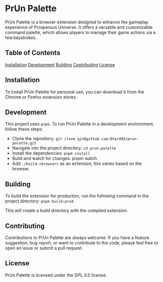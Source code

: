 # PrUn Palette

PrUn Palette is a browser extension designed to enhance the gameplay experience
of Prosperous Universe. It offers a versatile and customizable command palette,
which allows players to manage their game actions via a few keystrokes.

## Table of Contents

[Installation](#installation)
[Development](#development)
[Building](#building)
[Contributing](#contributing)
[License](#license)

## Installation

To install PrUn Palette for personal use, you can download it from the Chrome or
Firefox extension stores.

## Development

This project uses `pnpm`.
To run PrUn Palette in a development environment, follow these steps:

 - Clone the repository: `git clone git@github.com:Otard95/prun-palette.git`
 - Navigate into the project directory: `cd prun-palette`
 - Install the dependencies: `pnpm install`
 - Build and watch for changes: pnpm watch
 - Add `./build-<browser>` as an extension, this varies based on the browser.

## Building

To build the extension for production, run the following command in the project
directory: `pnpm build:prod`

This will create a build directory with the compiled extension.

## Contributing

Contributions to PrUn Palette are always welcome. If you have a feature
suggestion, bug report, or want to contribute to the code, please feel free to
open an issue or submit a pull request.

## License

PrUn Palette is licensed under the GPL 3.0 license.
